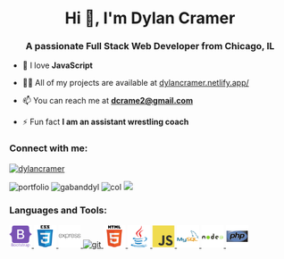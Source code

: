 <h1 align="center">Hi 👋, I'm Dylan Cramer</h1>
<h3 align="center">A passionate Full Stack Web Developer from Chicago, IL</h3>

- 🌱 I love **JavaScript**

- 👨‍💻 All of my projects are available at [dylancramer.netlify.app/](http://dylancramer.netlify.app/)

- 📫 You can reach me at **dcrame2@gmail.com**

- ⚡ Fun fact **I am an assistant wrestling coach**

<h3 align="left">Connect with me:</h3>
<p align="left">
<a href="https://linkedin.com/in/dylan-cramer" target="blank"><img align="center" src="https://raw.githubusercontent.com/rahuldkjain/github-profile-readme-generator/master/src/images/icons/Social/linked-in-alt.svg" alt="dylancramer" height="30" width="40" /></a>
</p>


<p float="left">
  <img width="200" alt="portfolio" src="https://user-images.githubusercontent.com/36011387/169723657-244a8ed7-9db4-4148-bf96-00ca8314b290.png">
  <img width="200" alt="gabanddyl" src="https://user-images.githubusercontent.com/36011387/169723509-f5aeca09-3653-42c2-9bc8-0bddc323c449.png">
  <img width="200" alt="col" src="https://user-images.githubusercontent.com/36011387/169723651-ccdd11db-fca4-41fd-821d-44740db975bc.png">
  <img src="img3.png](https://user-images.githubusercontent.com/36011387/169723582-e8265f5f-1752-4ca9-9db3-577093f55034.png)" width="100" />
</p>





<h3 align="left">Languages and Tools:</h3>
<p align="left"> <a href="https://getbootstrap.com" target="_blank"> <img src="https://raw.githubusercontent.com/devicons/devicon/master/icons/bootstrap/bootstrap-plain-wordmark.svg" alt="bootstrap" width="40" height="40"/> </a> <a href="https://www.w3schools.com/css/" target="_blank"> <img src="https://raw.githubusercontent.com/devicons/devicon/master/icons/css3/css3-original-wordmark.svg" alt="css3" width="40" height="40"/> </a> <a href="https://expressjs.com" target="_blank"> <img src="https://raw.githubusercontent.com/devicons/devicon/master/icons/express/express-original-wordmark.svg" alt="express" width="40" height="40"/> </a> <a href="https://git-scm.com/" target="_blank"> <img src="https://www.vectorlogo.zone/logos/git-scm/git-scm-icon.svg" alt="git" width="40" height="40"/> </a> <a href="https://www.w3.org/html/" target="_blank"> <img src="https://raw.githubusercontent.com/devicons/devicon/master/icons/html5/html5-original-wordmark.svg" alt="html5" width="40" height="40"/> </a> <a href="https://www.java.com" target="_blank"> <img src="https://raw.githubusercontent.com/devicons/devicon/master/icons/java/java-original.svg" alt="java" width="40" height="40"/> </a> <a href="https://developer.mozilla.org/en-US/docs/Web/JavaScript" target="_blank"> <img src="https://raw.githubusercontent.com/devicons/devicon/master/icons/javascript/javascript-original.svg" alt="javascript" width="40" height="40"/> </a> <a href="https://www.mysql.com/" target="_blank"> <img src="https://raw.githubusercontent.com/devicons/devicon/master/icons/mysql/mysql-original-wordmark.svg" alt="mysql" width="40" height="40"/> </a> <a href="https://nodejs.org" target="_blank"> <img src="https://raw.githubusercontent.com/devicons/devicon/master/icons/nodejs/nodejs-original-wordmark.svg" alt="nodejs" width="40" height="40"/> </a> <a href="https://www.php.net" target="_blank"> <img src="https://raw.githubusercontent.com/devicons/devicon/master/icons/php/php-original.svg" alt="php" width="40" height="40"/> </a> </p>





